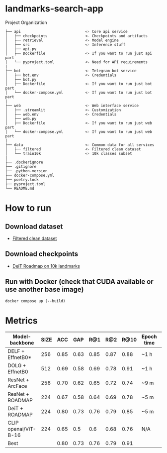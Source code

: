 # landmarks-search-app


Project Organization
```
├── api                             <- Core api service
│   ├── checkpoints                 <- Checkpoints and artifacts
│   ├── retrieval                   <- Model engine
│   ├── src                         <- Inference stuff
│   ├── api.py
│   ├── Dockerfile                  <- If you want to run just api part
│   └── pyproject.toml              <- Need for API requirements
|
├── bot                             <- Telegram bot service
│   ├── bot.env                     <- Credentials
│   ├── bot.py
│   ├── Dockerfile                  <- If you want to run just bot part
│   └── docker-compose.yml          <- If you want to run just bot part
|
├── web                             <- Web interface service
│   ├── .streamlit                  <- Customization
│   ├── web.env                     <- Credentials
│   ├── web.py
│   ├── Dockerfile                  <- If you want to run just web part
│   └── docker-compose.yml          <- If you want to run just web part
|
├── data                            <- Common data for all services
│   ├── filtered                    <- Filtered clean dataset
│   └── train10k                    <- 10k classes subset
|
├── .dockerignore
├── .gitignore
├── .python-version
├── docker-compose.yml
├── poetry.lock
├── pyproject.toml
└── README.md
```


# How to run
## Download dataset
- [Filtered clean dataset](https://cloud.mail.ru/public/ZsDS/jJkPRKKDd)

## Download checkpoints
- [DeiT Roadmap on 10k landmarks](https://cloud.mail.ru/public/FiL9/fa79wiv78)

## Run with Docker (check that CUDA available or use another base image)
```
docker compose up (--build)
```


# Metrics
|Model-backbone      |SIZE |ACC |GAP |R@1 |R@2 |R@10|Epoch time|FPS  |
|--------------------|-----|----|----|----|----|----|----------|-----|
|DELF + EffnetB0*    |256  |0.85|0.63|0.85|0.87|0.88|      ~1 h|  N/A|
|DOLG + EffnetB0     |512  |0.69|0.58|0.69|0.78|0.91|      ~1 h|  N/A|
|ResNet + ArcFace    |256  |0.70|0.62|0.65|0.72|0.74|      ~9 m|342.2|
|ResNet + ROADMAP    |224  |0.67|0.58|0.64|0.69|0.78|      ~5 m|371.2|
|DeiT + ROADMAP      |224  |0.80|0.73|0.76|0.79|0.85|      ~5 m|156.7|
|CLIP openai/ViT-B-16|224  |0.65|0.5 |0.6 |0.68|0.76|       N/A|129.5|
|Best                |     |0.80|0.73|0.76|0.79|0.91|          |     |


